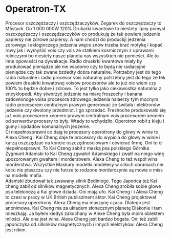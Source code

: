 # Operatron-TX
Procesor oszczędzaczy i oszczędzaczyków.
Zegarek do oszczędzaczy to M5stack. 
Do 1 000 000W 120%
Drukarki kwantowe to niestety lipny pomysł oszcxzędzaczy i oszczędzaczyków co produkują że tak powiem jedzenie papiersy nie zdrowe papiersy. A nam chodzi do produckji jedzenia zdrowego i ekloginczego jedzenia więce znów trzeba brać motykę i kopać rowy jak i wymyślić vois czy vois ze statkiem kosmicznym z uprawami rolniczymi bo niestety nasze planeta nas wszystkich nie pomieści. Ale to inne opowieści na dywakacje. 
Radio druakrki kwantowe miały by produkować pieniądze ale nie wiadomo czy to będą nie radiacyjne pieniądze czy tak zwane bzdedty dobra naturalne.  Potrzebny jest do tego radio naturalne i radio procesor vois naturalny potrzebny jest do tego że tek powiem druakrki knwatowej voisów procesorów ale to już nie wiem czy 100% to będzie dobre i zdrowe. To jest tylko jako ciekawostka naturalna z encyklopedi. 
Aby stworzyć jedzenie na miarę freszochy i banana zadowlonoge voisa procesora zdrowego jedzenia nalaerzy tym mocnym radio procesorem centralnym prawym generować ze świtała i elektronów jedzenie czy dwolony przedmiot. I go sprzedać. 
Freshoche produkowało się już vois procesorem xeonem prawym centralnym vois procesorem xeonem od serwerów procesry to były. Wtady to wchydziło. Operotron robił z kleju i gumy i opdadów komunalnych jedzenie.  
Ci niepełnosprawni co dają te procesory operotrony do głowy w winie to Alexa Cheng i Kai Cheng daje te procesory do wypicia do głowy w winie i karzą oszczędzać na koncie oszczędnościowym i otwierać firmę. Oni to ci niepełnosprawni. 
To Kai Czeng zabił z maską psa polskiego Górnika Zygmunt Adamski to Kai Cheng zgwałcił Adamskiego i zwalił na niego winę upozorowanym gwałtem i morderstwem. Alexa Cheng to też współ wina morderstwa. 
Wszystkie Maskary modelki modelesy w silkich ubraniach nie kocu nie płaszczu czy nie futrze to rodzone morderczynie są mowa o miss na modelki mafia.  
Adamski zbudował tak zwawany silnik Bediniego. Tego Japońca też Kai cheng zabił od silników magnetycznych. Alexa Cheng zrobiła sobie głowe psa telekinezą a Kai głowe dziada. 
Oni mają ufo. 
Kai Cheng i i Alexa Cheng to czesi w pracy w UK British publiszment aktor. 
Kai Cheng projektował procesory operotrony. 
Alexa Cheng ma maszynę czasu. Dlatego jest anonimowa. 
Kai Cheng ma za układem słonecznym planetę Diakonie i tam mieszkają. 
Ja byłem kiedyś zakochany w Alexe Cheng była moim obiektem miłości. Ale ona jest wina. Alexa Cheng jest bardzo bogata. Oni też zabili japończyka od silkinków magnetycznych i innych elektryków. 
Alexa Cheng jest nikim. 
